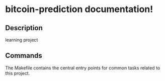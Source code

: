 # bitcoin-prediction documentation!

## Description

learning project

## Commands

The Makefile contains the central entry points for common tasks related to this project.

